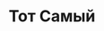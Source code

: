---
draft: false
slug: tot-samyi-112285c9
title: Тот Самый
type: books
params:
  authors:
  - Ю Вереск, Юлия Вереск
  bookTitle: Тот Самый
  book_description: Матвей прячется от внешнего мира в книгах. После семейной трагедии
    он еще больше замыкается в себе, а в густом воздухе старого дома, где он живет
    с мамой и сестрой, постоянно вспыхивают ссоры и недопонимания. Но одна случайная
    встреча жарким летним днем навсегда меняет представления Матвея о себе, о любви
    и о мире.
  cover: https://images-na.ssl-images-amazon.com/images/S/compressed.photo.goodreads.com/books/1592061462i/54000729.jpg
  isbn: '9785604458044'
  languages:
  - Русский
  goodreads_link: https://www.goodreads.com/book/show/54000729
  page_count: '352'
  publication_year: '2020'
  russian_audioversion: 'no'
  russian_translation_status: exists
  short_book_description: Матвей прячется от внешнего мира в книгах. После семейной
    трагедии он еще больше замыкается в себе, а в густом воздухе старого дома, где
    он живет с мамой и сестрой, постоянно вспыхивают ссоры и...
  tags:
  - LGBTQ+
  - Russia
  - Russian literature
  - Teenagers
  - Women authors
  - fiction
  - gay
  - romance
  - young adult (YA)
---